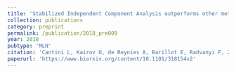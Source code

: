 ```yaml
---
title: 'Stabilized Independent Component Analysis outperforms other methods in finding reproducible signals in tumoral transcriptomes'
collection: publications
category: preprint
permalink: /publication/2018_pre009
year: 2018
pubtype: 'MLN'
citation: 'Cantini L, Kairov U, de Reynies A, Barillot E, Radvanyi F, Zinovyev A. <a href="https://www.biorxiv.org/content/10.1101/318154v2">Stabilized Independent Component Analysis outperforms other methods in finding reproducible signals in tumoral transcriptomes</a>. 2018. Biorxiv preprint 10.1101/318154v2'
paperurl: 'https://www.biorxiv.org/content/10.1101/318154v2'
---
```

